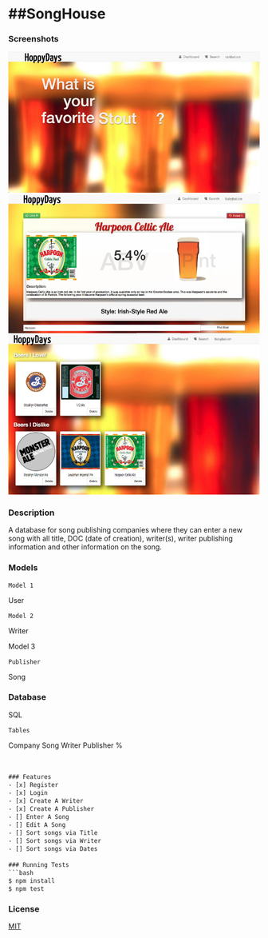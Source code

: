 ##SongHouse
=========

### Screenshots
![Image1](https://raw.githubusercontent.com/SarahMPearson/capstone/master/docs/screenshots/Home-L.jpg)
![Image2](https://raw.githubusercontent.com/SarahMPearson/capstone/master/docs/screenshots/Show-L.jpg)
![Image3](https://raw.githubusercontent.com/SarahMpearson/capstone/master/docs/screenshots/Dashboard-L.jpg)
### Description
A database for song publishing companies where they can enter a new song with all title, DOC (date of creation), writer(s), writer publishing information and other information on the song.

### Models
```
Model 1
```
User

```
Model 2
```
Writer

Model 3
```
Publisher

```

Song
### Database
SQL
```
Tables
```
Company
Song
Writer
Publisher
%

```


### Features
- [x] Register
- [x] Login
- [x] Create A Writer
- [x] Create A Publisher
- [] Enter A Song
- [] Edit A Song
- [] Sort songs via Title
- [] Sort songs via Writer
- [] Sort songs via Dates

### Running Tests
```bash
$ npm install
$ npm test
```

### License
[MIT](LICENSE)

